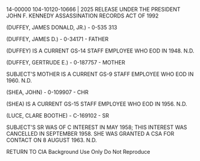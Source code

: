 14-00000
104-10120-10666 | 2025 RELEASE UNDER THE PRESIDENT JOHN F. KENNEDY ASSASSINATION RECORDS ACT OF 1992

(DUFFEY, JAMES DONALD, JR.) - 0-535 313

(DUFFEY, JAMES D.) - 0-34171 - FATHER

(DUFFEY) IS A CURRENT GS-14 STAFF EMPLOYEE WHO EOD IN 1948. N.D.

(DUFFEY, GERTRUDE E.) - 0-187757 - MOTHER

SUBJECT'S MOTHER IS A CURRENT GS-9 STAFF EMPLOYEE WHO EOD IN 1960. N.D.

(SHEA, JOHN) - 0-109907 - CHR

(SHEA) IS A CURRENT GS-15 STAFF EMPLOYEE WHO EOD IN 1956. N.D.

(LUCE, CLARE BOOTHE) - C-169102 - SR

SUBJECT'S SR WAS OF C INTEREST IN MAY 1958; THIS INTEREST WAS CANCELLED IN SEPTEMBER 1958. SHE WAS GRANTED A CSA FOR CONTACT ON 8 AUGUST 1963. N.D.

RETURN TO CIA
Background Use Only
Do Not Reproduce

